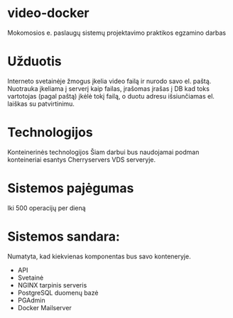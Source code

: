 # video-docker
Mokomosios e. paslaugų sistemų projektavimo praktikos egzamino darbas 
# Užduotis
Interneto svetainėje žmogus įkelia video failą ir nurodo savo el. paštą. Nuotrauka įkeliama į serverį kaip failas, įrašomas įrašas į DB kad toks vartotojas (pagal paštą) įkėlė tokį failą, o duotu adresu išsiunčiamas el. laiškas su patvirtinimu. 
# Technologijos
Konteinerinės technologijos
Šiam darbui bus naudojamai podman konteineriai esantys Cherryservers VDS serveryje.
# Sistemos pajėgumas
Iki 500 operacijų per dieną

# Sistemos sandara:
Numatyta, kad kiekvienas komponentas bus savo konteneryje.
- API
- Svetainė
- NGINX tarpinis serveris
- PostgreSQL duomenų bazė
- PGAdmin
- Docker Mailserver
